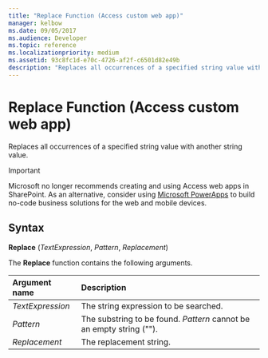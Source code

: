 ```yaml
---
title: "Replace Function (Access custom web app)"
manager: kelbow
ms.date: 09/05/2017
ms.audience: Developer
ms.topic: reference
ms.localizationpriority: medium
ms.assetid: 93c8fc1d-e70c-4726-af2f-c6501d82e49b
description: "Replaces all occurrences of a specified string value with another string value."
---
```


# Replace Function (Access custom web app)

Replaces all occurrences of a specified string value with another string value.
  
> [!IMPORTANT]
> Microsoft no longer recommends creating and using Access web apps in SharePoint. As an alternative, consider using [Microsoft PowerApps](https://powerapps.microsoft.com/) to build no-code business solutions for the web and mobile devices.
  
## Syntax

 **Replace** (*TextExpression*, *Pattern*, *Replacement*)
  
The **Replace** function contains the following arguments.
  
|**Argument name**|**Description**|
|:-----|:-----|
| *TextExpression*  <br/> |The string expression to be searched.  <br/> |
| *Pattern*  <br/> |The substring to be found. *Pattern* cannot be an empty string ("").  <br/> |
| *Replacement*  <br/> |The replacement string.  <br/> |
